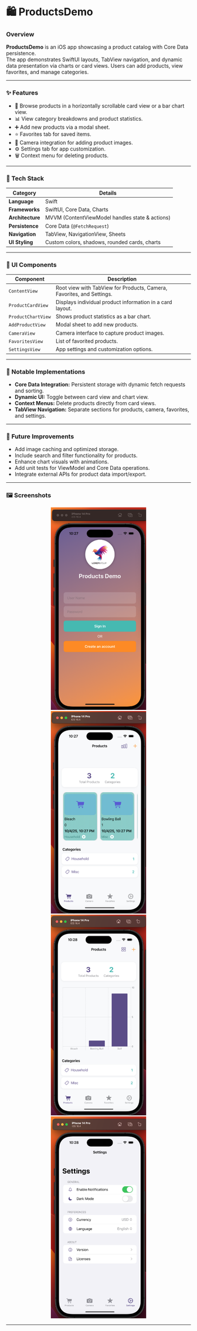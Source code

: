 # 🛍️ ProductsDemo

### Overview
**ProductsDemo** is an iOS app showcasing a product catalog with Core Data persistence.  
The app demonstrates SwiftUI layouts, TabView navigation, and dynamic data presentation via charts or card views. Users can add products, view favorites, and manage categories.

---

### ✨ Features
- 🛒 Browse products in a horizontally scrollable card view or a bar chart view.  
- 📊 View category breakdowns and product statistics.  
- ➕ Add new products via a modal sheet.  
- ⭐ Favorites tab for saved items.  
- 📸 Camera integration for adding product images.  
- ⚙️ Settings tab for app customization.  
- 🗑️ Context menu for deleting products.  

---

### 🧰 Tech Stack
| Category | Details |
|----------|---------|
| **Language** | Swift |
| **Frameworks** | SwiftUI, Core Data, Charts |
| **Architecture** | MVVM (ContentViewModel handles state & actions) |
| **Persistence** | Core Data (`@FetchRequest`) |
| **Navigation** | TabView, NavigationView, Sheets |
| **UI Styling** | Custom colors, shadows, rounded cards, charts |

---

### 🧩 UI Components
| Component | Description |
|-----------|-------------|
| `ContentView` | Root view with TabView for Products, Camera, Favorites, and Settings. |
| `ProductCardView` | Displays individual product information in a card layout. |
| `ProductChartView` | Shows product statistics as a bar chart. |
| `AddProductView` | Modal sheet to add new products. |
| `CameraView` | Camera interface to capture product images. |
| `FavoritesView` | List of favorited products. |
| `SettingsView` | App settings and customization options. |

---

### 🧠 Notable Implementations
- **Core Data Integration:** Persistent storage with dynamic fetch requests and sorting.  
- **Dynamic UI:** Toggle between card view and chart view.  
- **Context Menus:** Delete products directly from card views.  
- **TabView Navigation:** Separate sections for products, camera, favorites, and settings.  

---

### 🚀 Future Improvements
- Add image caching and optimized storage.  
- Include search and filter functionality for products.  
- Enhance chart visuals with animations.  
- Add unit tests for ViewModel and Core Data operations.  
- Integrate external APIs for product data import/export.  

---

### 🖼️ Screenshots
<div align="center"> <img src="./screenshots/Screenshot-Login.png" width="260" alt="Login Screen"/> <img src="./screenshots/Screenshot-Products.png" width="260" alt="Products Screen"/> <img src="./screenshots/Screenshot-Bargraph.png" width="260" alt="Bar Graph Screen"/>
  <img src="./screenshots/Screenshot-Settings.png" width="260" alt="Settings Screen"/> </div>

---
